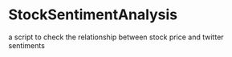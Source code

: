 # StockSentimentAnalysis
a script to check the relationship between stock price and twitter sentiments
